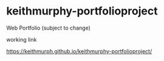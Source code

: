 # keithmurphy-portfolioproject
Web Portfolio (subject to change)


working link

https://keithmurph.github.io/keithmurphy-portfolioproject/